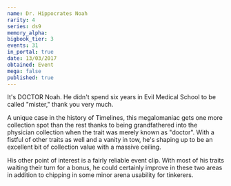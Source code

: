 ```yaml
---
name: Dr. Hippocrates Noah
rarity: 4
series: ds9
memory_alpha:
bigbook_tier: 3
events: 31
in_portal: true
date: 13/03/2017
obtained: Event
mega: false
published: true
---
```


It's DOCTOR Noah. He didn't spend six years in Evil Medical School to be called "mister," thank you very much.

A unique case in the history of Timelines, this megalomaniac gets one more collection spot than the rest thanks to being grandfathered into the physician collection when the trait was merely known as "doctor". With a fistful of other traits as well and a vanity in tow, he's shaping up to be an excellent bit of collection value with a massive ceiling.

His other point of interest is a fairly reliable event clip. With most of his traits waiting their turn for a bonus, he could certainly improve in these two areas in addition to chipping in some minor arena usability for tinkerers.
